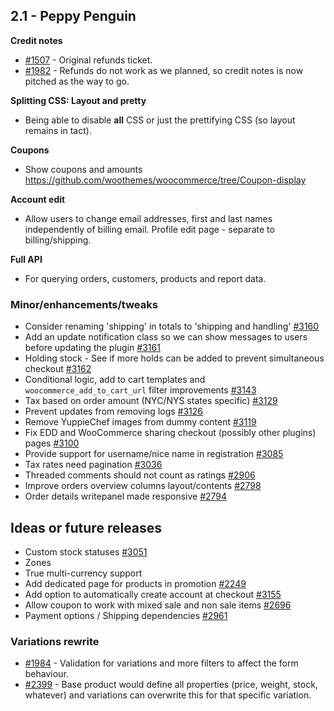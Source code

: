 ## 2.1 - Peppy Penguin

**Credit notes**

* [#1507](https://github.com/woothemes/woocommerce/issues/1507) - Original refunds ticket.
* [#1982](https://github.com/woothemes/woocommerce/issues/1982) - Refunds do not work as we planned, so credit notes is now pitched as the way to go.

**Splitting CSS: Layout and pretty**

* Being able to disable **all** CSS or just the prettifying CSS (so layout remains in tact). 

**Coupons**

* Show coupons and amounts https://github.com/woothemes/woocommerce/tree/Coupon-display

**Account edit**

* Allow users to change email addresses, first and last names independently of billing email. Profile edit page - separate to billing/shipping.

**Full API**

* For querying orders, customers, products and report data.

### Minor/enhancements/tweaks

* Consider renaming 'shipping' in totals to 'shipping and handling' [#3160](https://github.com/woothemes/woocommerce/issues/3160)
* Add an update notification class so we can show messages to users before updating the plugin [#3161](https://github.com/woothemes/woocommerce/issues/3161)
* Holding stock - See if more holds can be added to prevent simultaneous checkout [#3162](https://github.com/woothemes/woocommerce/issues/3162)
* Conditional logic, add to cart templates and `woocommerce_add_to_cart_url` filter improvements [#3143](https://github.com/woothemes/woocommerce/issues/3143)
* Tax based on order amount (NYC/NYS states specific) [#3129](https://github.com/woothemes/woocommerce/issues/3129)
* Prevent updates from removing logs [#3126](https://github.com/woothemes/woocommerce/issues/3126)
* Remove YuppieChef images from dummy content [#3119](https://github.com/woothemes/woocommerce/issues/3119)
* Fix EDD and WooCommerce sharing checkout (possibly other plugins) pages [#3100](https://github.com/woothemes/woocommerce/issues/3100)
* Provide support for username/nice name in registration [#3085](https://github.com/woothemes/woocommerce/issues/3085)
* Tax rates need pagination [#3036](https://github.com/woothemes/woocommerce/issues/3036)
* Threaded comments should not count as ratings [#2906](https://github.com/woothemes/woocommerce/issues/2906)
* Improve orders overview columns layout/contents [#2798](https://github.com/woothemes/woocommerce/issues/2798)
* Order details writepanel made responsive [#2794](https://github.com/woothemes/woocommerce/issues/2794)

## Ideas or future releases

- Custom stock statuses [#3051](https://github.com/woothemes/woocommerce/issues/3051)
- Zones
- True multi-currency support
- Add dedicated page for products in promotion [#2249](https://github.com/woothemes/woocommerce/issues/2249)
- Add option to automatically create account at checkout [#3155](https://github.com/woothemes/woocommerce/issues/3155)
- Allow coupon to work with mixed sale and non sale items [#2696](https://github.com/woothemes/woocommerce/issues/2696)
- Payment options / Shipping dependencies [#2961](https://github.com/woothemes/woocommerce/issues/2961)

### Variations rewrite

* [#1984](https://github.com/woothemes/woocommerce/issues/1984) - Validation for variations and more filters to affect the form behaviour.
* [#2399](https://github.com/woothemes/woocommerce/issues/2399) - Base product would define all properties (price, weight, stock, whatever) and variations can overwrite this for that specific variation.
